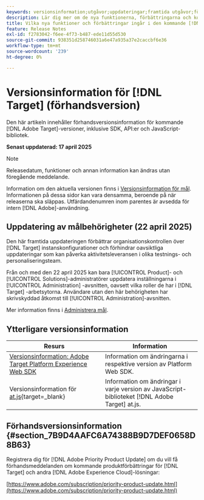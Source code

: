 ```yaml
---
keywords: versionsinformation;utgåvor;uppdateringar;framtida utgåvor;förbättringar;nya funktioner;korrigeringar;uppdateringar;prerelease;tidig åtkomst
description: Lär dig mer om de nya funktionerna, förbättringarna och korrigeringarna som ingår i den kommande versionen av  [!DNL Adobe Target], inklusive SDK:er, API:er och JavaScript-bibliotek.
title: Vilka nya funktioner och förbättringar ingår i den kommande [!DNL Target] versionen?
feature: Release Notes
exl-id: f2783042-f6ee-4f73-b487-ede11d55d530
source-git-commit: 938351d258746031a6e47a935a37e2caccbf6e36
workflow-type: tm+mt
source-wordcount: '239'
ht-degree: 0%

---
```


# Versionsinformation för [!DNL Target] (förhandsversion)

Den här artikeln innehåller förhandsversionsinformation för kommande [!DNL Adobe Target]-versioner, inklusive SDK, API:er och JavaScript-bibliotek.

**Senast uppdaterad: 17 april 2025**

>[!NOTE]
>
>Releasedatum, funktioner och annan information kan ändras utan föregående meddelande.
>
>Information om den aktuella versionen finns i [Versionsinformation för mål](release-notes.md). Informationen på dessa sidor kan vara densamma, beroende på när releaserna ska släppas. Utfärdandenumren inom parentes är avsedda för intern [!DNL Adobe]-användning.

## Uppdatering av målbehörigheter (22 april 2025)

Den här framtida uppdateringen förbättrar organisationskontrollen över [!DNL Target] instanskonfigurationer och förhindrar oavsiktliga uppdateringar som kan påverka aktivitetsleveransen i olika testnings- och personaliseringsteam.

Från och med den 22 april 2025 kan bara [!UICONTROL Product]- och [!UICONTROL Solutions]-administratörer uppdatera inställningarna i [!UICONTROL Administration] -avsnitten, oavsett vilka roller de har i [!DNL Target] -arbetsytorna. Användare utan den här behörigheten har skrivskyddad åtkomst till [!UICONTROL Administration]-avsnitten.

Mer information finns i [Administrera mål](/help/main/administrating-target/start-target.md).

## Ytterligare versionsinformation

| Resurs | Information |
|--- |--- |
| [Versionsinformation: Adobe Target Platform Experience Web SDK](https://experienceleague.adobe.com/docs/experience-platform/edge/release-notes.html?lang=en) | Information om ändringarna i respektive version av Platform Web SDK. |
| Versionsinformation för [at.js](https://experienceleague.adobe.com/docs/target-dev/developer/client-side/at-js-implementation/target-atjs-versions.html){target=_blank} | Information om ändringar i varje version av JavaScript-biblioteket [!DNL Adobe Target] at.js. |

## Förhandsversionsinformation {#section_7B9D4AAFC6A74388B9D7DEF0658D8B63}

Registrera dig för [!DNL Adobe Priority Product Update] om du vill få förhandsmeddelanden om kommande produktförbättringar för [!DNL Target] och andra [!DNL Adobe Experience Cloud]-lösningar:

[https://www.adobe.com/subscription/priority-product-update.html](https://www.adobe.com/subscription/priority-product-update.html)
